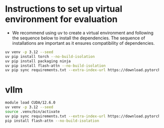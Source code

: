 # Instructions to set up virtual environment for evaluation
- We recommend using uv to create a virtual environment and following the sequence below to install the dependencies. The sequence of installations are important as it ensures compatibility of dependencies.

```bash
uv venv -p 3.12 --seed
uv pip install torch --no-build-isolation
uv pip install packaging ninja
uv pip install flash-attn --no-build-isolation
uv pip sync requirements.txt --extra-index-url https://download.pytorch.org/whl/cu126 --index-strategy unsafe-best-match
```

# vllm
```bash
module load CUDA/12.6.0
uv venv -p 3.12 --seed
source .venv/bin/activate
uv pip sync requirements.txt --extra-index-url https://download.pytorch.org/whl/cu126 --index-strategy unsafe-best-match
pip install flash-attn --no-build-isolation
```